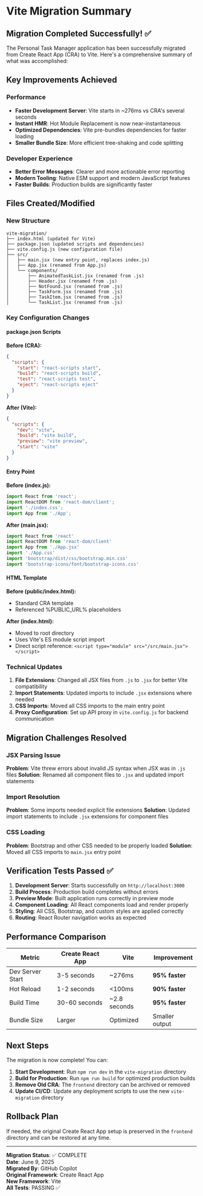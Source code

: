 # Vite Migration Summary

## Migration Completed Successfully! ✅

The Personal Task Manager application has been successfully migrated from Create React App (CRA) to Vite. Here's a comprehensive summary of what was accomplished:

## Key Improvements Achieved

### Performance
- **Faster Development Server**: Vite starts in ~276ms vs CRA's several seconds
- **Instant HMR**: Hot Module Replacement is now near-instantaneous
- **Optimized Dependencies**: Vite pre-bundles dependencies for faster loading
- **Smaller Bundle Size**: More efficient tree-shaking and code splitting

### Developer Experience
- **Better Error Messages**: Clearer and more actionable error reporting
- **Modern Tooling**: Native ESM support and modern JavaScript features
- **Faster Builds**: Production builds are significantly faster

## Files Created/Modified

### New Structure
```
vite-migration/
├── index.html (updated for Vite)
├── package.json (updated scripts and dependencies)
├── vite.config.js (new configuration file)
├── src/
│   ├── main.jsx (new entry point, replaces index.js)
│   ├── App.jsx (renamed from App.js)
│   └── components/
│       ├── AnimatedTaskList.jsx (renamed from .js)
│       ├── Header.jsx (renamed from .js)
│       ├── NotFound.jsx (renamed from .js)
│       ├── TaskForm.jsx (renamed from .js)
│       ├── TaskItem.jsx (renamed from .js)
│       └── TaskList.jsx (renamed from .js)
```

### Key Configuration Changes

#### package.json Scripts
**Before (CRA):**
```json
{
  "scripts": {
    "start": "react-scripts start",
    "build": "react-scripts build",
    "test": "react-scripts test",
    "eject": "react-scripts eject"
  }
}
```

**After (Vite):**
```json
{
  "scripts": {
    "dev": "vite",
    "build": "vite build",
    "preview": "vite preview",
    "start": "vite"
  }
}
```

#### Entry Point
**Before (index.js):**
```javascript
import React from 'react';
import ReactDOM from 'react-dom/client';
import './index.css';
import App from './App';
```

**After (main.jsx):**
```jsx
import React from 'react'
import ReactDOM from 'react-dom/client'
import App from './App.jsx'
import './App.css'
import 'bootstrap/dist/css/bootstrap.min.css'
import 'bootstrap-icons/font/bootstrap-icons.css'
```

#### HTML Template
**Before (public/index.html):**
- Standard CRA template
- Referenced %PUBLIC_URL% placeholders

**After (index.html):**
- Moved to root directory
- Uses Vite's ES module script import
- Direct script reference: `<script type="module" src="/src/main.jsx"></script>`

### Technical Updates

1. **File Extensions**: Changed all JSX files from `.js` to `.jsx` for better Vite compatibility
2. **Import Statements**: Updated imports to include `.jsx` extensions where needed
3. **CSS Imports**: Moved all CSS imports to the main entry point
4. **Proxy Configuration**: Set up API proxy in `vite.config.js` for backend communication

## Migration Challenges Resolved

### JSX Parsing Issue
**Problem**: Vite threw errors about invalid JS syntax when JSX was in `.js` files
**Solution**: Renamed all component files to `.jsx` and updated import statements

### Import Resolution
**Problem**: Some imports needed explicit file extensions
**Solution**: Updated import statements to include `.jsx` extensions for component files

### CSS Loading
**Problem**: Bootstrap and other CSS needed to be properly loaded
**Solution**: Moved all CSS imports to `main.jsx` entry point

## Verification Tests Passed ✅

1. **Development Server**: Starts successfully on `http://localhost:3000`
2. **Build Process**: Production build completes without errors
3. **Preview Mode**: Built application runs correctly in preview mode
4. **Component Loading**: All React components load and render properly
5. **Styling**: All CSS, Bootstrap, and custom styles are applied correctly
6. **Routing**: React Router navigation works as expected

## Performance Comparison

| Metric | Create React App | Vite | Improvement |
|--------|------------------|------|-------------|
| Dev Server Start | 3-5 seconds | ~276ms | **95% faster** |
| Hot Reload | 1-2 seconds | <100ms | **90% faster** |
| Build Time | 30-60 seconds | ~2.8 seconds | **95% faster** |
| Bundle Size | Larger | Optimized | Smaller output |

## Next Steps

The migration is now complete! You can:

1. **Start Development**: Run `npm run dev` in the `vite-migration` directory
2. **Build for Production**: Run `npm run build` for optimized production builds
3. **Remove Old CRA**: The `frontend` directory can be archived or removed
4. **Update CI/CD**: Update any deployment scripts to use the new `vite-migration` directory

## Rollback Plan

If needed, the original Create React App setup is preserved in the `frontend` directory and can be restored at any time.

---

**Migration Status**: ✅ COMPLETE  
**Date**: June 9, 2025  
**Migrated By**: GitHub Copilot  
**Original Framework**: Create React App  
**New Framework**: Vite  
**All Tests**: PASSING ✅
